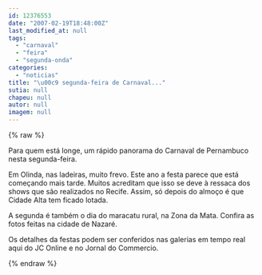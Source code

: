 ```yaml
---
id: 12376553
date: "2007-02-19T18:48:00Z"
last_modified_at: null
tags:
  - "carnaval"
  - "feira"
  - "segunda-onda"
categories:
  - "noticias"
title: "\u00c9 segunda-feira de Carnaval..."
sutia: null
chapeu: null
autor: null
imagem: null
---
```

{% raw %}
<p><P>Para quem está longe, um rápido panorama do&nbsp;Carnaval de Pernambuco nesta segunda-feira.</P></p>
<p><P>Em Olinda, nas ladeiras, muito frevo. Este ano a festa parece que está começando mais tarde. Muitos acreditam que isso se deve à ressaca dos shows que são realizados no Recife. Assim, só depois do almoço é que Cidade Alta tem ficado lotada.</P></p>
<p><P>A segunda é também o dia do maracatu rural, na Zona da Mata. Confira as fotos feitas na cidade de Nazaré.</P></p>
<p><P>Os detalhes da festas podem ser conferidos nas galerias em tempo real aqui do JC Online e no Jornal do Commercio.</P> </p>
{% endraw %}